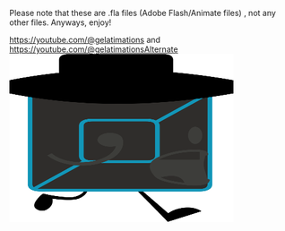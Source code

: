 Please note that these are .fla files (Adobe Flash/Animate files) , not any other files.
Anyways, enjoy!

https://youtube.com/@gelatimations and https://youtube.com/@gelatimationsAlternate
<img src="/Mateo%20Real.png" alt="Mateo" width="400" height="300">
